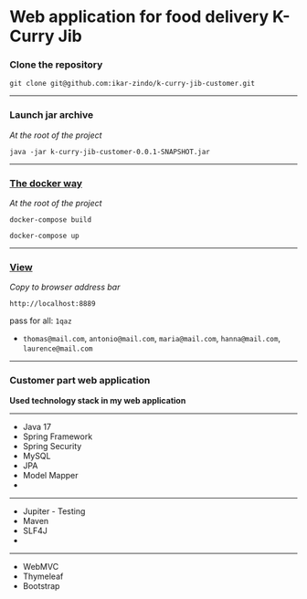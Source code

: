 # Web application for food delivery K-Curry Jib

### Clone the repository

```
git clone git@github.com:ikar-zindo/k-curry-jib-customer.git
```

---

### Launch jar archive

*At the root of the project*

```
java -jar k-curry-jib-customer-0.0.1-SNAPSHOT.jar
```

---

### [The docker way](https://hub.docker.com/repository/docker/ikarzindo/k-curry-jib-customer-app/general)

*At the root of the project*

```
docker-compose build

docker-compose up
```

---

### [View](http://localhost:8889)

*Copy to browser address bar*

```
http://localhost:8889
```

pass for all: `1qaz`

- `thomas@mail.com`, `antonio@mail.com`, `maria@mail.com`, `hanna@mail.com`, `laurence@mail.com`

---

### Customer part web application

**Used technology stack in my web application**

---

- Java 17
- Spring Framework
- Spring Security
- MySQL
- JPA
- Model Mapper
- 
---

- Jupiter - Testing
- Maven
- SLF4J
- 
---

- WebMVC
- Thymeleaf
- Bootstrap